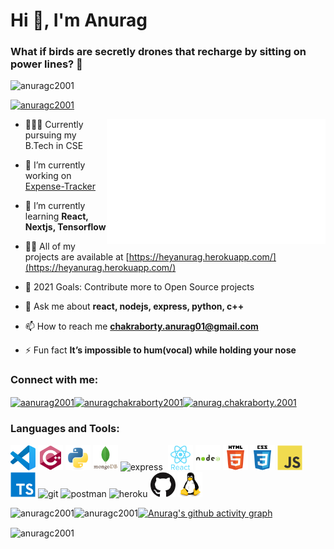 #  Hi 👋, I'm Anurag
### What if birds are secretly drones that recharge by sitting on power lines? 👀

<img src="https://komarev.com/ghpvc/?username=anuragc2001&label=Profile%20views&color=blueviolet&style=flat"  alt="anuragc2001"  />

  

<a href="https://github.com/ryo-ma/github-profile-trophy"><img src="https://github-profile-trophy.vercel.app/?username=anuragc2001"  alt="anuragc2001"  /></a>

  
<img align="right" width="350" height="200" src="https://github.com/anuragc2001/github-stats/blob/master/generated/overview.svg"> 

-  👨🏻‍🎓 Currently pursuing my B.Tech in CSE

-  🔭 I’m currently working on [Expense-Tracker](https://github.com/anuragc2001/Expense-Tracker)

-  🌱 I’m currently learning **React, Nextjs, Tensorflow**

-  👨‍💻 All of my projects are available at [https://heyanurag.herokuapp.com/](https://heyanurag.herokuapp.com/)

-  🥅 2021 Goals: Contribute more to Open Source projects

-  💬 Ask me about **react, nodejs, express, python, c++**

-  📫 How to reach me **chakraborty.anurag01@gmail.com**

-  ⚡ Fun fact **It’s impossible to hum(vocal) while holding your nose**

  
  

###  Connect with me:

  
  

<p align="left"><a href="https://twitter.com/aanurag2001"  target="blank"><img align="center"  src="https://raw.githubusercontent.com/rahuldkjain/github-profile-readme-generator/master/src/images/icons/Social/twitter.svg"  alt="aanurag2001"  height="30"  width="40"  /></a><a href="https://linkedin.com/in/anuragchakraborty2001"  target="blank"><img align="center"  src="https://raw.githubusercontent.com/rahuldkjain/github-profile-readme-generator/master/src/images/icons/Social/linked-in-alt.svg"  alt="anuragchakraborty2001"  height="30"  width="40"  /></a><a href="https://fb.com/anurag.chakraborty.2001"  target="blank"><img align="center"  src="https://raw.githubusercontent.com/rahuldkjain/github-profile-readme-generator/master/src/images/icons/Social/facebook.svg"  alt="anurag.chakraborty.2001"  height="30"  width="40"  /></a></p>

  

###  Languages and Tools:

  
  

<p align="left">
<img alt="Visual Studio Code"  width="40"  height="40"  src="https://raw.githubusercontent.com/github/explore/80688e429a7d4ef2fca1e82350fe8e3517d3494d/topics/visual-studio-code/visual-studio-code.png"/>&nbsp;<img src="https://raw.githubusercontent.com/devicons/devicon/master/icons/cplusplus/cplusplus-original.svg"  alt="cplusplus"  width="40"  height="40"/>&nbsp;<img src="https://raw.githubusercontent.com/devicons/devicon/master/icons/python/python-original.svg"  alt="python"  width="40"  height="40"/>&nbsp;<img src="https://raw.githubusercontent.com/devicons/devicon/master/icons/mongodb/mongodb-original-wordmark.svg"  alt="mongodb"  width="40"  height="40"/>&nbsp;<img src="https://www.pngfind.com/pngs/m/136-1363736_express-js-icon-png-transparent-png.png"  alt="express"  width="40"/>  &nbsp;<img src="https://raw.githubusercontent.com/devicons/devicon/master/icons/react/react-original-wordmark.svg"  alt="react"  width="40"  height="40"/>&nbsp;<img src="https://raw.githubusercontent.com/devicons/devicon/master/icons/nodejs/nodejs-original-wordmark.svg"  alt="nodejs"  width="40"  height="40"/>&nbsp;<img src="https://raw.githubusercontent.com/devicons/devicon/master/icons/html5/html5-original-wordmark.svg"  alt="html5"  width="40"  height="40"/>&nbsp;<img src="https://raw.githubusercontent.com/devicons/devicon/master/icons/css3/css3-original-wordmark.svg"  alt="css3"  width="40"  height="40"/>&nbsp;<img src="https://raw.githubusercontent.com/devicons/devicon/master/icons/javascript/javascript-original.svg"  alt="javascript"  width="40"  height="40"/>&nbsp;<img src="https://raw.githubusercontent.com/devicons/devicon/master/icons/typescript/typescript-original.svg"  alt="typescript"  width="40"  height="40"/>&nbsp;<img src="https://www.vectorlogo.zone/logos/git-scm/git-scm-icon.svg"  alt="git"  width="40"  height="40"/>&nbsp;<img src="https://www.vectorlogo.zone/logos/getpostman/getpostman-icon.svg"  alt="postman"  width="40"  height="40"/>&nbsp;<img src="https://www.vectorlogo.zone/logos/heroku/heroku-icon.svg"  alt="heroku"  width="40"  height="40"/>&nbsp;<img alt="GitHub"  width="40"  height="40"  src="https://raw.githubusercontent.com/github/explore/78df643247d429f6cc873026c0622819ad797942/topics/github/github.png"  />&nbsp;<img src="https://raw.githubusercontent.com/devicons/devicon/master/icons/linux/linux-original.svg"  alt="linux"  width="40"  height="40"/>
</p>

  
  

<img align="left"  src="https://github-readme-stats.vercel.app/api?username=anuragc2001&count_private=true&show_icons=true&theme=tokyonight&count_private=true"  alt="anuragc2001"/>
  
<img align="left" src="https://github-readme-stats.vercel.app/api/top-langs/?username=anuragc2001&layout=compact&theme=react&count_private=false"  alt="anuragc2001"/> 

[![Anurag's github activity graph](https://activity-graph.herokuapp.com/graph?username=anuragc2001&theme=material-palenight)](https://github.com/ashutosh00710/github-readme-activity-graph)
  
<p><img align="center"  src="https://github-readme-streak-stats.herokuapp.com/?user=anuragc2001&theme=vision-friendly-dark"  alt="anuragc2001"  />
</p>
